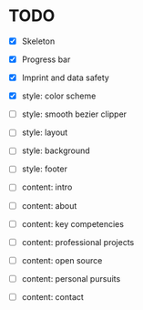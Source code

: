 # TODO

* [x] Skeleton

* [x] Progress bar

* [x] Imprint and data safety

* [x] style: color scheme

* [ ] style: smooth bezier clipper

* [ ] style: layout

* [ ] style: background

* [ ] style: footer

* [ ] content: intro

* [ ] content: about

* [ ] content: key competencies

* [ ] content: professional projects

* [ ] content: open source

* [ ] content: personal pursuits

* [ ] content: contact
